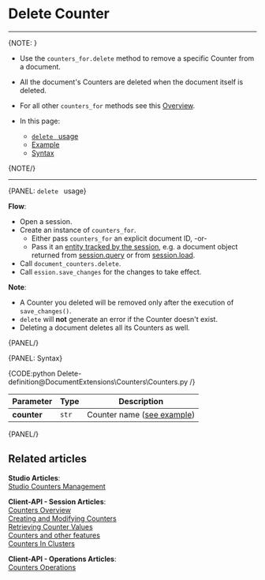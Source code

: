 # Delete Counter  
---

{NOTE: }

* Use the `counters_for.delete` method to remove a specific Counter from a document.

* All the document's Counters are deleted when the document itself is deleted.  

* For all other `counters_for` methods see this [Overview](../../document-extensions/counters/overview#counter-methods-and-the--object).

* In this page:
    * [`delete ` usage](../../document-extensions/counters/delete#delete-usage)
    * [Example](../../document-extensions/counters/delete#example)
    * [Syntax](../../document-extensions/counters/delete#syntax)

{NOTE/}

---

{PANEL: `delete ` usage}

**Flow**:  

* Open a session.  
* Create an instance of `counters_for`.  
    * Either pass `counters_for` an explicit document ID, -or-  
    * Pass it an [entity tracked by the session](../../client-api/session/loading-entities), 
      e.g. a document object returned from [session.query](../../client-api/session/querying/how-to-query) or from [session.load](../../client-api/session/loading-entities#load).  
* Call `document_counters.delete`.
* Call `ession.save_changes` for the changes to take effect.  

**Note**:

* A Counter you deleted will be removed only after the execution of `save_changes()`.  
* `delete` will **not** generate an error if the Counter doesn't exist.
* Deleting a document deletes all its Counters as well.

{PANEL/}

{PANEL: Syntax}

{CODE:python Delete-definition@DocumentExtensions\Counters\Counters.py /}

| Parameter     | Type   | Description    |
|---------------|--------|----------------|
| **counter** | `str` | Counter name ([see example](../../document-extensions/counters/overview#managing-counters)) |

{PANEL/}

## Related articles

**Studio Articles**:  
[Studio Counters Management](../../studio/database/document-extensions/counters#counters)  

**Client-API - Session Articles**:  
[Counters Overview](../../document-extensions/counters/overview)  
[Creating and Modifying Counters](../../document-extensions/counters/create-or-modify)  
[Retrieving Counter Values](../../document-extensions/counters/retrieve-counter-values)  
[Counters and other features](../../document-extensions/counters/counters-and-other-features)  
[Counters In Clusters](../../document-extensions/counters/counters-in-clusters)  

**Client-API - Operations Articles**:  
[Counters Operations](../../client-api/operations/counters/get-counters#operations--counters--how-to-get-counters)  

